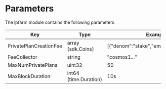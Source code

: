 <!-- order: 6 -->

# Parameters

The lpfarm module contains the following parameters:

| Key                    | Type                  | Example                                |
|------------------------|-----------------------|----------------------------------------|
| PrivatePlanCreationFee | array (sdk.Coins)     | [{"denom":"stake","amount":"1000000"}] |
| FeeCollector           | string                | "cosmos1..."                           |
| MaxNumPrivatePlans     | uint32                | 50                                     |
| MaxBlockDuration       | int64 (time.Duration) | 10s                                    |
